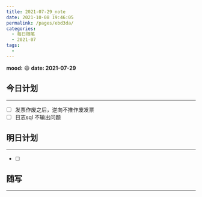 ```yaml
---
title: 2021-07-29_note
date: 2021-10-08 19:46:05
permalink: /pages/ebd3da/
categories:
  - 每日随笔
  - 2021-07
tags:
  - 
---
```

**mood:** :smile:  																		**date: 2021-07-29**  

## 今日计划  
------
- [ ]  发票作废之后，逆向不推作废发票
- [ ]  日志sql 不输出问题
## 明日计划  
------
- [ ]  
## 随写 
------
